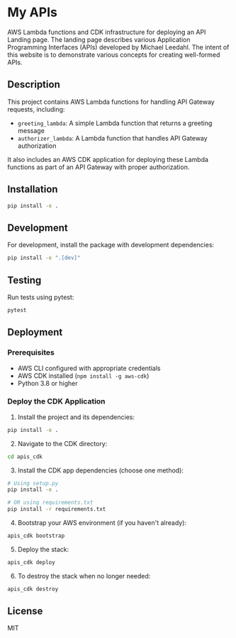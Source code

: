# My APIs

AWS Lambda functions and CDK infrastructure for deploying an API Landing page.
The landing page describes various Application Programming Interfaces (APIs) developed by Michael Leedahl.
The intent of this website is to demonstrate various concepts for creating well-formed APIs.

## Description

This project contains AWS Lambda functions for handling API Gateway requests, including:

- `greeting_lambda`: A simple Lambda function that returns a greeting message
- `authorizer_lambda`: A Lambda function that handles API Gateway authorization

It also includes an AWS CDK application for deploying these Lambda functions as part of an API Gateway with proper authorization.

## Installation

```bash
pip install -e .
```

## Development

For development, install the package with development dependencies:

```bash
pip install -e ".[dev]"
```

## Testing

Run tests using pytest:

```bash
pytest
```

## Deployment

### Prerequisites

- AWS CLI configured with appropriate credentials
- AWS CDK installed (`npm install -g aws-cdk`)
- Python 3.8 or higher

### Deploy the CDK Application

1. Install the project and its dependencies:

```bash
pip install -e .
```

2. Navigate to the CDK directory:

```bash
cd apis_cdk
```

3. Install the CDK app dependencies (choose one method):

```bash
# Using setup.py
pip install -e .

# OR using requirements.txt
pip install -r requirements.txt
```

4. Bootstrap your AWS environment (if you haven't already):

```bash
apis_cdk bootstrap
```

5. Deploy the stack:

```bash
apis_cdk deploy
```

6. To destroy the stack when no longer needed:

```bash
apis_cdk destroy
```

## License

MIT
